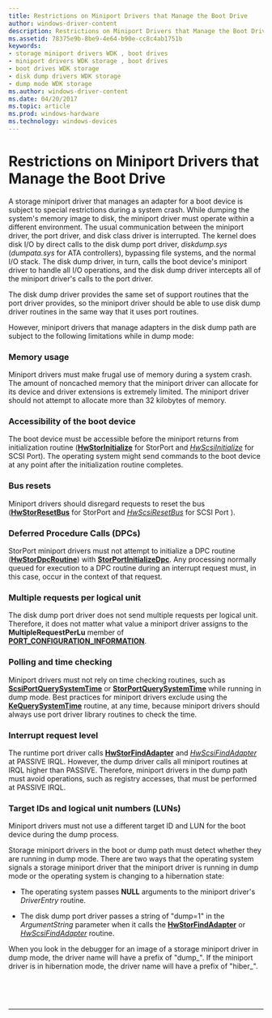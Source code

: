 ```yaml
---
title: Restrictions on Miniport Drivers that Manage the Boot Drive
author: windows-driver-content
description: Restrictions on Miniport Drivers that Manage the Boot Drive
ms.assetid: 78375e9b-8be9-4e64-b90e-cc8c4ab1751b
keywords:
- storage miniport drivers WDK , boot drives
- miniport drivers WDK storage , boot drives
- boot drives WDK storage
- disk dump drivers WDK storage
- dump mode WDK storage
ms.author: windows-driver-content
ms.date: 04/20/2017
ms.topic: article
ms.prod: windows-hardware
ms.technology: windows-devices
---
```


# Restrictions on Miniport Drivers that Manage the Boot Drive


A storage miniport driver that manages an adapter for a boot device is subject to special restrictions during a system crash. While dumping the system's memory image to disk, the miniport driver must operate within a different environment. The usual communication between the miniport driver, the port driver, and disk class driver is interrupted. The kernel does disk I/O by direct calls to the disk dump port driver, *diskdump.sys* (*dumpata.sys* for ATA controllers), bypassing file systems, and the normal I/O stack. The disk dump driver, in turn, calls the boot device's miniport driver to handle all I/O operations, and the disk dump driver intercepts all of the miniport driver's calls to the port driver.

The disk dump driver provides the same set of support routines that the port driver provides, so the miniport driver should be able to use disk dump driver routines in the same way that it uses port routines.

However, miniport drivers that manage adapters in the disk dump path are subject to the following limitations while in dump mode:

### <span id="mem_usage"></span><span id="MEM_USAGE"></span>Memory usage

Miniport drivers must make frugal use of memory during a system crash. The amount of noncached memory that the miniport driver can allocate for its device and driver extensions is extremely limited. The miniport driver should not attempt to allocate more than 32 kilobytes of memory.

### <span id="accessibility"></span><span id="ACCESSIBILITY"></span>Accessibility of the boot device

The boot device must be accessible before the miniport returns from initialization routine ([**HwStorInitialize**](https://msdn.microsoft.com/library/windows/hardware/ff557396) for StorPort and [*HwScsiInitialize*](https://msdn.microsoft.com/library/windows/hardware/ff557302) for SCSI Port). The operating system might send commands to the boot device at any point after the initialization routine completes.

### <span id="bus_resets"></span><span id="BUS_RESETS"></span>Bus resets

Miniport drivers should disregard requests to reset the bus ([**HwStorResetBus**](https://msdn.microsoft.com/library/windows/hardware/ff557415) for StorPort and [*HwScsiResetBus*](https://msdn.microsoft.com/library/windows/hardware/ff557318) for SCSI Port ).

### <span id="dpcs"></span><span id="DPCS"></span>Deferred Procedure Calls (DPCs)

StorPort miniport drivers must not attempt to initialize a DPC routine ([**HwStorDpcRoutine**](https://msdn.microsoft.com/library/windows/hardware/ff557383)) with [**StorPortInitializeDpc**](https://msdn.microsoft.com/library/windows/hardware/ff567110). Any processing normally queued for execution to a DPC routine during an interrupt request must, in this case, occur in the context of that request.

### <span id="multiple_requests"></span><span id="MULTIPLE_REQUESTS"></span>Multiple requests per logical unit

The disk dump port driver does not send multiple requests per logical unit. Therefore, it does not matter what value a miniport driver assigns to the **MultipleRequestPerLu** member of [**PORT\_CONFIGURATION\_INFORMATION**](https://msdn.microsoft.com/library/windows/hardware/ff563901).

### <span id="polling"></span><span id="POLLING"></span>Polling and time checking

Miniport drivers must not rely on time checking routines, such as [**ScsiPortQuerySystemTime**](https://msdn.microsoft.com/library/windows/hardware/ff564708) or [**StorPortQuerySystemTime**](https://msdn.microsoft.com/library/windows/hardware/ff567465) while running in dump mode. Best practices for miniport drivers exclude using the [**KeQuerySystemTime**](https://msdn.microsoft.com/library/windows/hardware/ff553068) routine, at any time, because miniport drivers should always use port driver library routines to check the time.

### <span id="irql"></span><span id="IRQL"></span>Interrupt request level

The runtime port driver calls [**HwStorFindAdapter**](https://msdn.microsoft.com/library/windows/hardware/ff557390) and [*HwScsiFindAdapter*](https://msdn.microsoft.com/library/windows/hardware/ff557300) at PASSIVE IRQL. However, the dump driver calls all miniport routines at IRQL higher than PASSIVE. Therefore, miniport drivers in the dump path must avoid operations, such as registry accesses, that must be performed at PASSIVE IRQL.

### <span id="target_and_lun"></span><span id="TARGET_AND_LUN"></span>Target IDs and logical unit numbers (LUNs)

Miniport drivers must not use a different target ID and LUN for the boot device during the dump process.

Storage miniport drivers in the boot or dump path must detect whether they are running in dump mode. There are two ways that the operating system signals a storage miniport driver that the miniport driver is running in dump mode or the operating system is changing to a hibernation state:

-   The operating system passes **NULL** arguments to the miniport driver's *DriverEntry* routine.

-   The disk dump port driver passes a string of "dump=1" in the *ArgumentString* parameter when it calls the [**HwStorFindAdapter**](https://msdn.microsoft.com/library/windows/hardware/ff557390) or [*HwScsiFindAdapter*](https://msdn.microsoft.com/library/windows/hardware/ff557300) routine.

When you look in the debugger for an image of a storage miniport driver in dump mode, the driver name will have a prefix of "dump\_". If the miniport driver is in hibernation mode, the driver name will have a prefix of "hiber\_".

 

 


--------------------


